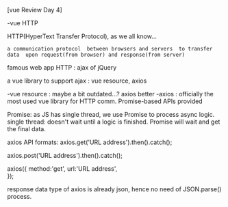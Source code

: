 
[vue Review Day 4]

-vue HTTP 

HTTP(HyperText Transfer Protocol), as we all know...

`a communication protocol 
between browsers and servers 
to transfer data 
upon request(from browser) and response(from server)`

famous web app HTTP : ajax of jQuery

a vue library to support ajax : vue resource, axios

-vue resource : maybe a bit outdated...? axios better
-axios : officially the most used vue library for HTTP comm.
	 Promise-based APIs provided

Promise: as JS has single thread, we use Promise to process async logic. 
single thread: doesn't wait until a logic is finished. 
Promise will wait and get the final data.


axios API formats:
   axios.get('URL address').then().catch();

   axios.post('URL address').then().catch();
   
   axios({
       method:'get',
       url:'URL address',            
      });


response data type of axios is already json, hence no need of JSON.parse() process. 

         